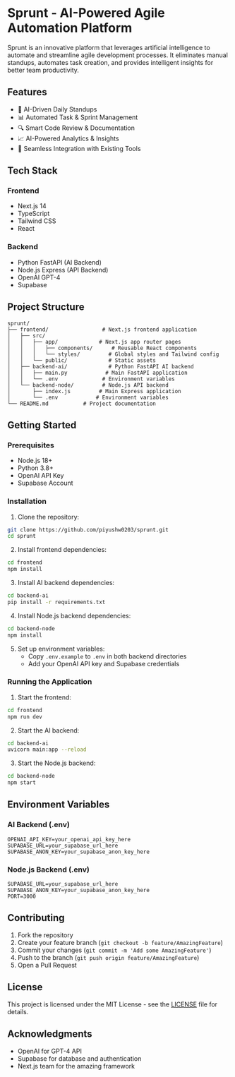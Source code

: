 # Sprunt - AI-Powered Agile Automation Platform

Sprunt is an innovative platform that leverages artificial intelligence to automate and streamline agile development processes. It eliminates manual standups, automates task creation, and provides intelligent insights for better team productivity.

## Features

- 🤖 AI-Driven Daily Standups
- 📊 Automated Task & Sprint Management
- 🔍 Smart Code Review & Documentation
- 📈 AI-Powered Analytics & Insights
- 🔄 Seamless Integration with Existing Tools

## Tech Stack

### Frontend
- Next.js 14
- TypeScript
- Tailwind CSS
- React

### Backend
- Python FastAPI (AI Backend)
- Node.js Express (API Backend)
- OpenAI GPT-4
- Supabase

## Project Structure

```
sprunt/
├── frontend/                 # Next.js frontend application
│   ├── src/
│   │   ├── app/             # Next.js app router pages
│   │   │   ├── components/      # Reusable React components
│   │   │   └── styles/         # Global styles and Tailwind config
│   │   └── public/             # Static assets
│   ├── backend-ai/             # Python FastAPI AI backend
│   │   ├── main.py            # Main FastAPI application
│   │   └── .env              # Environment variables
│   └── backend-node/         # Node.js API backend
│       ├── index.js         # Main Express application
│       └── .env            # Environment variables
└── README.md           # Project documentation
```

## Getting Started

### Prerequisites

- Node.js 18+
- Python 3.8+
- OpenAI API Key
- Supabase Account

### Installation

1. Clone the repository:
```bash
git clone https://github.com/piyushw0203/sprunt.git
cd sprunt
```

2. Install frontend dependencies:
```bash
cd frontend
npm install
```

3. Install AI backend dependencies:
```bash
cd backend-ai
pip install -r requirements.txt
```

4. Install Node.js backend dependencies:
```bash
cd backend-node
npm install
```

5. Set up environment variables:
   - Copy `.env.example` to `.env` in both backend directories
   - Add your OpenAI API key and Supabase credentials

### Running the Application

1. Start the frontend:
```bash
cd frontend
npm run dev
```

2. Start the AI backend:
```bash
cd backend-ai
uvicorn main:app --reload
```

3. Start the Node.js backend:
```bash
cd backend-node
npm start
```

## Environment Variables

### AI Backend (.env)
```
OPENAI_API_KEY=your_openai_api_key_here
SUPABASE_URL=your_supabase_url_here
SUPABASE_ANON_KEY=your_supabase_anon_key_here
```

### Node.js Backend (.env)
```
SUPABASE_URL=your_supabase_url_here
SUPABASE_ANON_KEY=your_supabase_anon_key_here
PORT=3000
```

## Contributing

1. Fork the repository
2. Create your feature branch (`git checkout -b feature/AmazingFeature`)
3. Commit your changes (`git commit -m 'Add some AmazingFeature'`)
4. Push to the branch (`git push origin feature/AmazingFeature`)
5. Open a Pull Request

## License

This project is licensed under the MIT License - see the [LICENSE](LICENSE) file for details.

## Acknowledgments

- OpenAI for GPT-4 API
- Supabase for database and authentication
- Next.js team for the amazing framework 